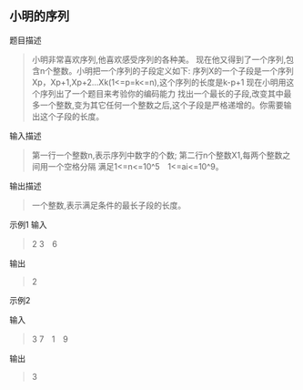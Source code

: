## 小明的序列

题目描述

> 小明非常喜欢序列,他喜欢感受序列的各种美。
现在他又得到了一个序列,包含n个整数。小明把一个序列的子段定义如下:
序列X的一个子段是一个序列Xp，Xp+1,Xp+2…Xk(1<=p=k<=n),这个序列的长度是k-p+1
现在小明用这个序列出了一个题目来考验你的编码能力
找出一个最长的子段,改变其中最多一个整数,变为其它任何一个整数之后,这个子段是严格递增的。你需要输出这个子段的长度。

输入描述
> 第一行一个整数n,表示序列中数字的个数;
> 第二行n个整数X1,每两个整数之间用一个空格分隔
> 满足1<=n<=10^5　1<=ai<=10^9。

输出描述
> 一个整数,表示满足条件的最长子段的长度。

示例1
输入
> 2
3　6

输出
> 2

示例2

输入
> 3
7　1　9

输出

> 3